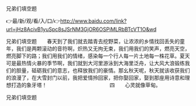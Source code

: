 兄弟们填空题

👉最/新/观/看/入/口/👉http://www.baidu.com/link?url=jHz8AcivB1yuSpc8sJSrNM3GjOR6OSPiMLRbBTcVT1O&wd

兄弟们填空题　　春天到了我们就去踏青去挖野菜，让浓浓的乡情找回丢失的童年，我们是两颗滚动的音符啊，炽热又无拘无束，我们用我们的笑声，燃亮天空，燃亮脚下的路；我们用我们的情绪，感染每一个行人每一片土地每一株花草。夏天可是最热情火暴的季节啊，我们就到大河里游泳到大海里泛舟，让大风大浪锻练我们的胆量，砥砺我们的意志，也释放我们的豪情。那幺秋天呢，秋天就该收获我们的浪漫了，在大雪封门以前，我把爱情拎回家，把你娶回家，娶到那座用诗意和理想打造的象牙塔！
　　　　　　　　　　　　四　　心灵就像草甸。


兄弟们填空题

